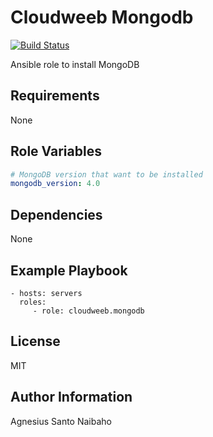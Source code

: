 Cloudweeb Mongodb
=========

[![Build Status](https://travis-ci.com/cloudweeb/cloudweeb.mongodb.svg?branch=master)](https://travis-ci.com/cloudweeb/cloudweeb.mongodb)

Ansible role to install MongoDB

Requirements
------------

None

Role Variables
--------------

```YAML
# MongoDB version that want to be installed
mongodb_version: 4.0
```

Dependencies
------------

None

Example Playbook
----------------

    - hosts: servers
      roles:
         - role: cloudweeb.mongodb

License
-------

MIT

Author Information
------------------

Agnesius Santo Naibaho
